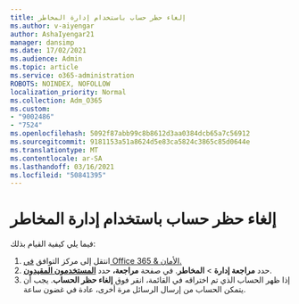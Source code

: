 ```yaml
---
title: إلغاء حظر حساب باستخدام إدارة المخاطر
ms.author: v-aiyengar
author: AshaIyengar21
manager: dansimp
ms.date: 17/02/2021
ms.audience: Admin
ms.topic: article
ms.service: o365-administration
ROBOTS: NOINDEX, NOFOLLOW
localization_priority: Normal
ms.collection: Adm_O365
ms.custom:
- "9002486"
- "7524"
ms.openlocfilehash: 5092f87abb99c8b8612d3aa0384dcb65a7c56912
ms.sourcegitcommit: 9181153a51a8624d5e83ca5824c3865c85d0644e
ms.translationtype: MT
ms.contentlocale: ar-SA
ms.lasthandoff: 03/16/2021
ms.locfileid: "50841395"
---
```

# <a name="unblock-an-account-by-using-threat-management"></a>إلغاء حظر حساب باستخدام إدارة المخاطر

فيما يلي كيفية القيام بذلك: 

1. انتقل إلى مركز التوافق [في Office 365 & الأمان.](https://go.microsoft.com/fwlink/p/?linkid=2077143)
1. حدد **مراجعة إدارة**  >  **المخاطر**. في صفحة **مراجعة،** حدد **[المستخدمون المقيدون](https://go.microsoft.com/fwlink/?linkid=2103514)**.
1. إذا ظهر الحساب الذي تم اختراقه في القائمة، انقر فوق **إلغاء حظر الحساب**. يجب أن يتمكن الحساب من إرسال الرسائل مرة أخرى، عادة في غضون ساعة.